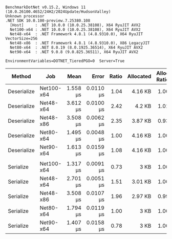 ```

BenchmarkDotNet v0.15.2, Windows 11 (10.0.26100.4652/24H2/2024Update/HudsonValley)
Unknown processor
.NET SDK 10.0.100-preview.7.25380.108
  [Host]     : .NET 10.0.0 (10.0.25.38108), X64 RyuJIT AVX2
  Net100-x64 : .NET 10.0.0 (10.0.25.38108), X64 RyuJIT AVX2
  Net48-x64  : .NET Framework 4.8.1 (4.8.9310.0), X64 RyuJIT VectorSize=256
  Net48-x86  : .NET Framework 4.8.1 (4.8.9310.0), X86 LegacyJIT
  Net80-x64  : .NET 8.0.19 (8.0.1925.36514), X64 RyuJIT AVX2
  Net90-x64  : .NET 9.0.8 (9.0.825.36511), X64 RyuJIT AVX2

EnvironmentVariables=DOTNET_TieredPGO=0  Server=True

```
| Method      | Job        |     Mean |     Error | Ratio | Allocated | Alloc Ratio |
|-------------|------------|---------:|----------:|------:|----------:|------------:|
| Deserialize | Net100-x64 | 1.558 μs | 0.0110 μs |  1.04 |   4.16 KB |        1.00 |
| Deserialize | Net48-x64  | 3.612 μs | 0.0100 μs |  2.42 |    4.2 KB |        1.01 |
| Deserialize | Net48-x86  | 3.508 μs | 0.0062 μs |  2.35 |   3.87 KB |        0.93 |
| Deserialize | Net80-x64  | 1.495 μs | 0.0048 μs |  1.00 |   4.16 KB |        1.00 |
| Deserialize | Net90-x64  | 1.613 μs | 0.0159 μs |  1.08 |   4.16 KB |        1.00 |
|             |            |          |           |       |           |             |
| Serialize   | Net100-x64 | 1.317 μs | 0.0091 μs |  0.73 |      3 KB |        1.00 |
| Serialize   | Net48-x64  | 2.701 μs | 0.0051 μs |  1.51 |   3.01 KB |        1.00 |
| Serialize   | Net48-x86  | 3.508 μs | 0.0107 μs |  1.96 |   2.97 KB |        0.99 |
| Serialize   | Net80-x64  | 1.794 μs | 0.0119 μs |  1.00 |      3 KB |        1.00 |
| Serialize   | Net90-x64  | 1.407 μs | 0.0158 μs |  0.78 |      3 KB |        1.00 |
